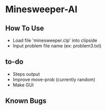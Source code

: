 # Minesweeper-AI

## How To Use
- Load file 'minesweeper.clp' into clipside
- Input problem file name (ex: problem3.txt)

## to-do
- Steps output
- Improve move-prob (currently random)
- Make GUI

## Known Bugs
